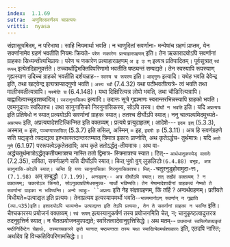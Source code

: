 ```yaml
---
index:  1.1.69
sutra:  अणुदित्सवर्णस्य चाप्रत्ययः
vritti:  nyasa
---
```


संज्ञासूत्रमिदम्, न परिभाषा। साहि नियमार्था भवति। न चाणुदितां सवर्णाना-
मन्येषांच ग्रहणं प्राप्तम्, येन सवर्णानामेव ग्रहणं भवतीति नियमः क्रियते- `परेण णकारेण प्रत्याहारग्रहणम्` इति। तेन ऋकारादयोऽपि सवर्णानां ग्राहकाः सिध्यन्तीत्यभिप्रायः। परेण च णकारेण प्रत्याहारग्रहणम् `अ इ उ ण्` इत्यत्र प्रतिपादितम्। पूर्वसूत्रात् `स्वं रूपम्` इत्येतदिहानुवर्त्तते। तच्चार्थाद्विभक्तिविपरिणामो भवतीति
षष्ठ्यन्तं सम्पद्यते। तेन स्वस्यापि रूपस्याण् गृह्यस्याण उदिच्च ग्राहको भवतीति
दर्शयन्नाह-- `स्वस्य च रूपस्य` इति। `आद्गुणः` इत्यादि। यथेह भवति देवेन्द्र इति,
तथा खट्वेन्द्र इत्यत्राप्याद्गुणो भवति। `अस्य च्वौ` (7.4.32) यथा पटीभवतीत्यत्रे-
त्वं भवति तथा मालीभवतीत्यत्रापि। `यस्येति च` (6.4.148)। यथा दिक्षिरित्यत्र लोपो भवति, तथा चौडिरित्यत्रापि। बाह्वादित्वाच्चूडाशब्ददिञ्। `स्वरानुनासिक्य` इत्यादि। उदात्तः सूत्रे गृह्यमाणः स्वरान्तरभिन्नस्यापि ग्राहको भवति। एवमनुदात्तः
स्वरितश्च। तथा सानुनासिको निरनुनासिकस्य, सोऽपि तस्य।
`दीर्घो न भवति` इति। यदि `अप्रत्ययः` इति प्रतिषेधो न स्यात् प्रत्ययोऽपि सवर्णानां ग्राहकः स्यात्। ततश्च दीर्घोऽपि स्यात्। ननु चात्यल्पमिदमुच्यते- `
अप्रत्ययः` इति, अप्रत्ययादेशटित्किन्मित इति वक्तव्यम्। प्रत्यये प्रत्युदाहृतम्। आदेशे--- `इदम इश्` (5.3.3), अस्मात् =  इतः, `पञ्चम्यास्तसिल्` (5.3.7) इति
तसिल्, अस्मिन् = इह, `इदमो हः` (5.3.11)। अत्र हि सवर्णग्रहणे सति यद्यकृते
त्यदाद्यत्व इश्भावस्तदान्तरतम्यात् त्रिमात्र इकारः प्राप्नोति, अथ कृतेऽर्द्धच-
तुर्थमात्रः। यदि `अतो गुणे` (6.1.97) पररूपत्वेऽकृतेतदापि; अथ कृते ततोऽर्द्धतृ-तीयमात्रः। अथ वा- अर्द्धचतुर्थमात्रोऽर्द्धतृकतीयमात्रश्च नास्ति ततो द्विमात्र-
स्त्रिमात्रश्च स्यात। टित्-- `आर्धधातुकस्येड् वलादेः` (7.2.35), लविता, सवर्णग्रहणे सति दीर्घोऽपि स्यात्। कित् भुवो वुग् लुङलिटोः` (6.4.88) बभूव, अत्र सानुनासि-कोऽपि स्यात्। सन्ति हि यणः सानुनासिका निरनुनासिकाश्च। मित्-- `चतुरनुडुहोरामुदा-त्तः`, (7.1.98) `अम् सम्बुद्धौ` (7.1.99), अनड्वन्-- अत्र दीर्घोऽपि स्यात्। तत् तर्ह्येवं वक्तव्यम् ? न वक्तव्यम्; चकारोऽत्र क्रियते, सोऽनुक्तप्रतिषेधसमुच्च-
यार्थो भविष्यति। तेन येषामादेशादीनां ग्राहकत्वं नेष्यते ते सवर्णानां ग्राहका न
भविष्यन्ति।
अन्ये त्वाहुः- ``अप्रत्यः` इति नेह संज्ञाग्रहणम्, किं तर्हि ? अन्वर्थग्रहणम्। प्रतीयते विधीयते=उत्पाद्यत इति प्रत्ययः। तेनाप्रत्यय इत्यस्यायमर्थो भवति--`भाव्यमानोऽण् सवर्णान् न गृह्णाति (व्या.प35)इति। हशादयोऽपि भाव्यन्ते= उत्पाद्यन्त इति तेऽपि प्रत्ययाः, तेन ते सवर्णानां ग्राहका न भवन्ति` इति। चैश्चकारस्य
प्रयोजनं वक्तव्यम्। `स्वं रूपम्` इत्यस्यानुकर्षणं तस्य प्रयोजनमिति चेत्, न; चानुकृष्टत्वादुत्तरत्र तदनुवृत्तिर्न स्यात्। न चैतत्प्रयोजनमुपपद्यते; स्वरितत्वादेवानुवृत्तिसिद्धेः।
अथ मतम्-- `प्रथमान्तं स्वमित्येतत्प्रकृतं षष्ठीनिर्दिष्टेन चेहार्थः, तस्माच्चकाररे कृते यत्नात् षष्ठ्यन्तता तस्य यथा स्यादित्येवमर्थश्चकारः` इति, एतदपि नास्ति; अर्थादेव हि विभ्कतिविपरिणामसिद्धेः।।


